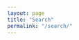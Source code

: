 ```yaml
---
layout: page
title: "Search"
permalink: "/search/"
---
```

<div id="results">
	
</div>
<script>
var JEKYLL_POSTS = [];
{% for post in site.posts %}
	JEKYLL_POSTS.push({
		title: "{{ post.title }}",
		link: "{{ post.url | prepend: site.baseurl }}",
		content: "{{ post.content | strip_newlines | strip_html }}"
	}); 
{% endfor %}
</script>
<script type="text/javascript" src="{{ site.url }}{{ site.baseurl }}/assets/js/search.js"></script>
<script>
	new jekyllSearch({
		selector: "#results",
		properties: ["title", "content"],
		noResultsMessage: "Sorry, no results were found"
	});
</script>